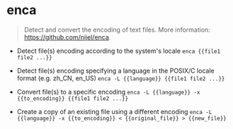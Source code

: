 # enca
> Detect and convert the encoding of text files.
> More information: <https://github.com/nijel/enca>.

- Detect file(s) encoding according to the system's locale
`enca {{file1 file2 ...}}`

- Detect file(s) encoding specifying a language in the POSIX/C locale format (e.g. zh_CN, en_US)
`enca -L {{language}} {{file1 file2 ...}}`

- Convert file(s) to a specific encoding
`enca -L {{language}} -x {{to_encoding}} {{file1 file2 ...}}`

- Create a copy of an existing file using a different encoding
`enca -L {{language}} -x {{to_encoding}} < {{original_file}} > {{new_file}}`
